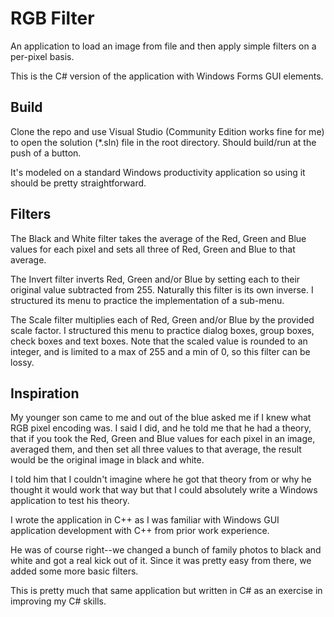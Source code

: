 # RGB Filter

An application to load an image from file and then apply simple filters on a per-pixel basis.

This is the C# version of the application with Windows Forms GUI elements.

## Build

Clone the repo and use Visual Studio (Community Edition works fine for me) to open the solution (*.sln) file in the root directory. Should build/run at the push of a button.

It's modeled on a standard Windows productivity application so using it should be pretty straightforward.

## Filters

The Black and White filter takes the average of the Red, Green and Blue values for each pixel and sets all three of Red, Green and Blue to that average.

The Invert filter inverts Red, Green and/or Blue by setting each to their original value subtracted from 255. Naturally this filter is its own inverse. I structured its menu to practice the implementation of a sub-menu.

The Scale filter multiplies each of Red, Green and/or Blue by the provided scale factor. I structured this menu to practice dialog boxes, group boxes, check boxes and text boxes. Note that the scaled value is rounded to an integer, and is limited to a max of 255 and a min of 0, so this filter can be lossy.

## Inspiration

My younger son came to me and out of the blue asked me if I knew what RGB pixel encoding was. I said I did, and he told me that he had a theory, that if you took the Red, Green and Blue values for each pixel in an image, averaged them, and then set all three values to that average, the result would be the original image in black and white.

I told him that I couldn't imagine where he got that theory from or why he thought it would work that way but that I could absolutely write a Windows application to test his theory.

I wrote the application in C++ as I was familiar with Windows GUI application development with C++ from prior work experience.

He was of course right--we changed a bunch of family photos to black and white and got a real kick out of it. Since it was pretty easy from there, we added some more basic filters.

This is pretty much that same application but written in C# as an exercise in improving my C# skills.
